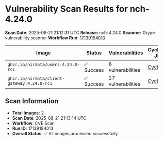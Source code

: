 # Vulnerability Scan Results for nch-4.24.0

**Scan Date:** 2025-08-21 21:12:31 UTC
**Release:** nch-4.24.0
**Scanner:** Grype vulnerability scanner
**Workflow Run:** [17139194013](https://github.com/nirmata/nch-release-management/actions/runs/17139194013)

| Image | Status | Vulnerabilities | CycloneDX JSON | Markdown Report |
|-------|--------|----------------|----------------|-----------------|
| `ghcr.io/nirmata/users:4.24.0-rc1` | ✅ Success | 8 vulnerabilities | [CycloneDX](./ghcr.io-nirmata-users-4.24.0-rc1-cyclonedx.json) | [Report](./ghcr.io-nirmata-users-4.24.0-rc1-report.md) |
| `ghcr.io/nirmata/client-gateway:4.24.0-rc1` | ✅ Success | 27 vulnerabilities | [CycloneDX](./ghcr.io-nirmata-client-gateway-4.24.0-rc1-cyclonedx.json) | [Report](./ghcr.io-nirmata-client-gateway-4.24.0-rc1-report.md) |

## Scan Information
- **Total Images**: 2
- **Scan Date**: 2025-08-21 21:13:14 UTC
- **Workflow**: CVE Scan
- **Run ID**: 17139194013
- **Overall Status**: ✅ All images processed successfully
